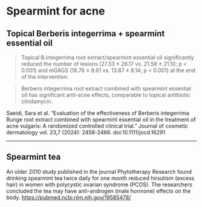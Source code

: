 # Spearmint for acne

## Topical Berberis integerrima + spearmint essential oil
> Topical B.integerrima root extract/spearmint essential oil significantly reduced the number of lesions (27.33 ± 26.17 vs. 21.58 ± 21.10; p < 0.001) and mGAGS (18.76 ± 8.61 vs. 13.87 ± 8.14; p < 0.001) at the end of the intervention.

> Berberis integerrima root extract combined with spearmint essential oil has significant anti-acne effects, comparable to topical antibiotic clindamycin.

Saeidi, Sara et al. “Evaluation of the effectiveness of Berberis integerrima Bunge root extract combined with spearmint essential oil in the treatment of acne vulgaris: A randomized controlled clinical trial.” Journal of cosmetic dermatology vol. 23,7 (2024): 2458-2466. doi:10.1111/jocd.16291

---

## Spearmint tea
An older 2010 study published in the journal Phytotherapy Research found drinking spearmint tea twice daily for one month reduced hirsutism (excess hair) in women with polycystic ovarian syndrome (PCOS). The researchers concluded the tea may have anti-androgen (male hormone) effects on the body. 
https://pubmed.ncbi.nlm.nih.gov/19585478/

